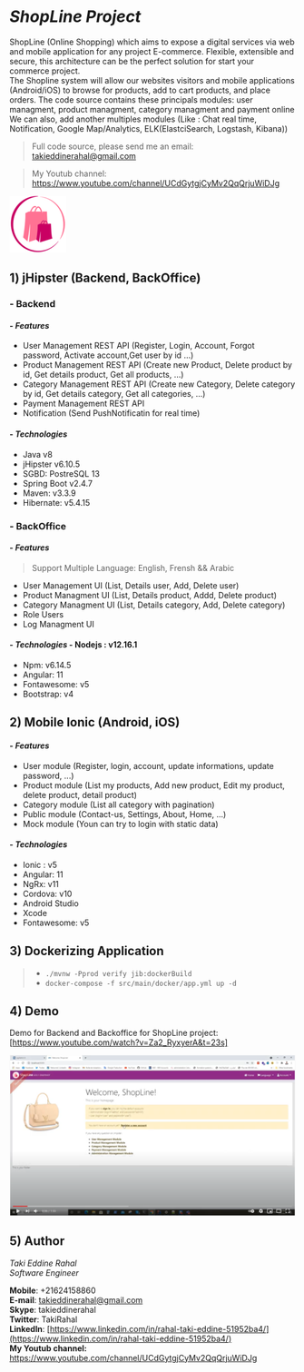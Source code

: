 
  
    
      
# ***ShopLine Project*** 

ShopLine (Online Shopping) which aims to expose a digital services via web and mobile application for any project E-commerce.
Flexible, extensible and secure, this architecture can be the perfect solution for start your commerce project.  
The Shopline system will allow our websites visitors and mobile applications (Android/iOS) to browse for products, add to cart products, and place orders.
The  code  source  contains  these  principals  modules: user managment, product managment, category managment and payment online  
We can also, add another multiples modules (Like : Chat real time, Notification, Google Map/Analytics, ELK(ElastciSearch, Logstash, Kibana))  
  

> Full code source, please send me an email:
> takieddinerahal@gmail.com

> My Youtub channel:
> https://www.youtube.com/channel/UCdGytgjCyMv2QqQrjuWiDJg

    
![](https://github.com/TakiRahal/ShopLineProject/blob/main/EcommerceMobile/src/assets/imgs/logo.png)    
    
      
## 1) jHipster (Backend, BackOffice)      
###  - Backend 
#### - *Features* 
- User Management REST API (Register, Login, Account, Forgot password, Activate account,Get user by id ...)    
- Product Management REST API (Create new Product, Delete product by id, Get details product, Get all products, ...)    
- Category Management REST API (Create new Category, Delete category by id, Get details category, Get all categories, ...)    
- Payment Management REST API    
- Notification (Send PushNotificatin for real time)    
#### - *Technologies*      
- Java v8      
- jHipster v6.10.5      
- SGBD: PostreSQL 13      
- Spring Boot v2.4.7     
- Maven: v3.3.9      
- Hibernate: v5.4.15      
      
       
###  - BackOffice 
#### - *Features*   
>  Support Multiple Language: English, Frensh && Arabic  
  
- User Management UI (List, Details user, Add, Delete user)    
- Product Managment UI (List, Details product, Addd, Delete product)    
- Category Managment UI (List, Details category, Add, Delete category)   
- Role Users 
- Log Managment UI    
    
#### - *Technologies* - Nodejs : v12.16.1    
- Npm: v6.14.5  
- Angular: 11      
- Fontawesome: v5      
- Bootstrap: v4      
      
## 2) Mobile Ionic (Android, iOS) 
#### - *Features*   
- User module (Register, login, account, update informations, update password, ...)  
- Product module (List my products, Add new product, Edit my product, delete product, detail product)  
- Category module (List all category  with pagination)    
- Public module (Contact-us, Settings, About, Home, ...)  
- Mock module (Youn can try to login with static data)  
    
#### - *Technologies* 
- Ionic : v5   
- Angular: 11     
- NgRx: v11  
- Cordova: v10  
- Android Studio  
- Xcode   
- Fontawesome: v5      
    
## 3) Dockerizing Application     
 > - `./mvnw -Pprod verify jib:dockerBuild` 
 > - `docker-compose -f src/main/docker/app.yml up -d`    
 
## 4) Demo   

Demo for Backend and Backoffice for ShopLine project: 
[https://www.youtube.com/watch?v=Za2_RyxyerA&t=23s] 


[![IMAGE ALT TEXT HERE](https://github.com/TakiRahal/ShopLineProject/blob/main/EcommerceMobile/src/assets/imgs/Screen.PNG)](https://www.youtube.com/watch?v=Za2_RyxyerA&t=23s)


## 5) Author    
*Taki Eddine Rahal*     
*Software Engineer* 
 
**Mobile**: +21624158860    
**E-mail**: [takieddinerahal@gmail.com](mailto:takieddinerahal@gmail.com)      
**Skype**: takieddinerahal      
**Twitter**: TakiRahal    
**LinkedIn**: [https://www.linkedin.com/in/rahal-taki-eddine-51952ba4/](https://www.linkedin.com/in/rahal-taki-eddine-51952ba4/)    
**My Youtub channel:**  https://www.youtube.com/channel/UCdGytgjCyMv2QqQrjuWiDJg